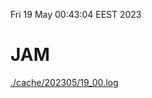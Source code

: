 Fri 19 May 00:43:04 EEST 2023
# JAM
<a href='./cache/202305/19_00.log'>./cache/202305/19_00.log</a>

